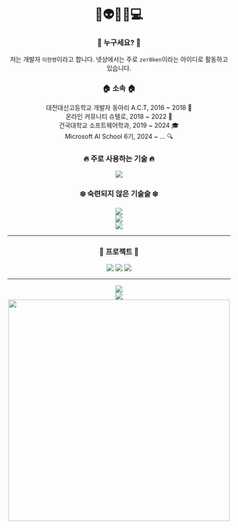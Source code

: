 <div align="center">
    <h1>👋👽🐸😎💻</h1>
    <h3>🪪 누구세요? 🪪</h3>
    저는 개발자 <code>이현령</code>이라고 합니다. 넷상에서는 주로 <code>zer0ken</code>이라는 아이디로 활동하고 있습니다.<br>
    <h3> 🏠 소속 🏠</h3>
    대전대신고등학교 개발자 동아리 A.C.T, 2016 ~ 2018 🏫<br>
    온라인 커뮤니티 슈텔로, 2018 ~ 2022 🙌<br>
    건국대학교 소프트웨어학과, 2019 ~ 2024 🎓<br>
    Microsoft AI School 6기, 2024 ~ ... 🔍<br>
    <h3>🔥 주로 사용하는 기술 🔥</h3>
        <a href="https://skillicons.dev/"><img src="https://skillicons.dev/icons?i=python,vscode,github,obsidian,azure,gcp"></a><br>
    <h3>❄️ 숙련되지 않은 기술술 ❄️</h3>
        <a href="https://skillicons.dev/"><img src="https://skillicons.dev/icons?i=photoshop,java,kotlin,c,cpp,html,css,js,php,vue,flutter"></a><br>
        <a href="https://skillicons.dev/"><img src="https://skillicons.dev/icons?i=firebase,aws,heroku,netlify"></a><br>
        <a href="https://skillicons.dev/"><img src="https://skillicons.dev/icons?i=sublime,atom,eclipse,idea,pycharm,clion,androidstudio"></a><br>
    <hr>
    <h3>🚀 프로젝트 🚀</h3>
    <a href="https://github.com/shtelo/kenkenjr"><img src="https://github-readme-stats.vercel.app/api/pin/?username=shtelo&repo=kenkenjr&card_width=270&show_owner=true"></a>
    <a href="https://github.com/zer0ken/tetris-ie"><img src="https://github-readme-stats.vercel.app/api/pin/?username=zer0ken&repo=tetris-ie&card_width=270&show_owner=true"></a>
    <a href="https://github.com/kyla-devs"><img src="https://github-readme-stats.vercel.app/api/pin/?username=kyla-devs&repo=.github&card_width=270&show_owner=true"></a>
    <hr>
    <div style="display:inline-block;vertical-align:top">
        <!-- 깃허브 스탯탯  -->
        <a href="https://github.com/anuraghazra/github-readme-stats">
            <img src="https://github-readme-stats.vercel.app/api?username=zer0ken&theme=material-palenight&card_width=500&locale=kr"><br>
            <img src="https://github-readme-stats.vercel.app/api/top-langs/?username=zer0ken&layout=compact&hide=jupyter%20notebook&theme=material-palenight&card_width=500&locale=kr"><br>
        </a>
        <!-- Solved.ac (백준) -->
        <a href="https://solved.ac/lhr1105">
            <img width="500px" src="https://mazassumnida.wtf/api/v2/generate_badge?boj=lhr1105">
        </a>
    </div>
</div>